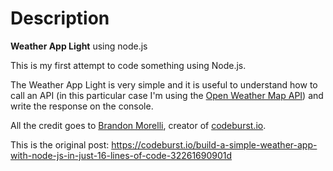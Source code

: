 # Description
**Weather App Light** using node.js

This is my first attempt to code something using Node.js.

The Weather App Light is very simple and it is useful to understand how to call an API (in this particular case I'm using the [Open Weather Map API](https://openweathermap.org/api)) and write the response on the console.

All the credit goes to [Brandon Morelli](https://codeburst.io/@bmorelli25), creator of [codeburst.io](https://codeburst.io/).

This is the original post:
https://codeburst.io/build-a-simple-weather-app-with-node-js-in-just-16-lines-of-code-32261690901d
